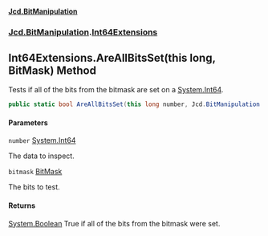 #### [Jcd.BitManipulation](index.md 'index')

### [Jcd.BitManipulation](Jcd.BitManipulation.md 'Jcd.BitManipulation').[Int64Extensions](Jcd.BitManipulation.Int64Extensions.md 'Jcd.BitManipulation.Int64Extensions')

## Int64Extensions.AreAllBitsSet(this long, BitMask) Method

Tests if all of the bits from the bitmask are set on a [System.Int64](https://docs.microsoft.com/en-us/dotnet/api/System.Int64 'System.Int64').

```csharp
public static bool AreAllBitsSet(this long number, Jcd.BitManipulation.BitMask bitmask);
```

#### Parameters

<a name='Jcd.BitManipulation.Int64Extensions.AreAllBitsSet(thislong,Jcd.BitManipulation.BitMask).number'></a>

`number` [System.Int64](https://docs.microsoft.com/en-us/dotnet/api/System.Int64 'System.Int64')

The data to inspect.

<a name='Jcd.BitManipulation.Int64Extensions.AreAllBitsSet(thislong,Jcd.BitManipulation.BitMask).bitmask'></a>

`bitmask` [BitMask](Jcd.BitManipulation.BitMask.md 'Jcd.BitManipulation.BitMask')

The bits to test.

#### Returns

[System.Boolean](https://docs.microsoft.com/en-us/dotnet/api/System.Boolean 'System.Boolean')
True if all of the bits from the bitmask were set.